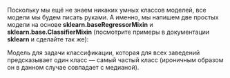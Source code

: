 Поскольку мы ещё не знаем никаких умных классов моделей, все модели мы будем писать руками. А именно, мы напишем две простых модели на основе **sklearn.baseRegressorMixin** и **sklearn.base.ClassifierMixin** (посмотрите примеры в документации **sklearn** и сделайте так же):

Модель для задачи классификации, которая для всех заведений предсказывает один класс — самый частый класс (ироничным образом он в данном случае совпадает с медианой).
